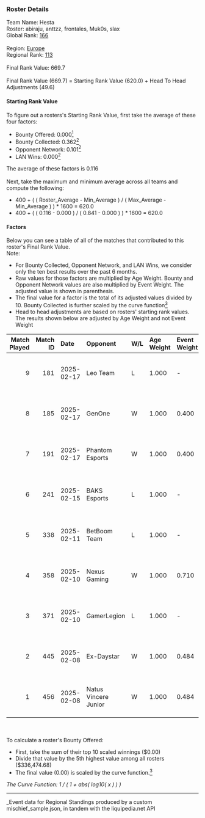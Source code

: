 ### Roster Details<br />
Team Name: Hesta<br />
Roster: abiraju, anttzz, frontales, Muk0s, slax<br />
Global Rank: [166](../../standings_global_2025_03_01.md)<br />
<br />
Region: [Europe]( ../../standings_europe_2025_03_01.md)<br />
Regional Rank: [113]( ../../standings_europe_2025_03_01.md)<br />
<br />
Final Rank Value:  669.7<br />
<br />
Final Rank Value (669.7) = Starting Rank Value (620.0) + Head To Head Adjustments (49.6)<br />

#### Starting Rank Value<br />
To figure out a rosters's Starting Rank Value, first take the average of these four factors:<br />
- Bounty Offered: 0.000[<sup>1</sup>](#table2)
- Bounty Collected: 0.362[<sup>2</sup>](#table1)
- Opponent Network: 0.101[<sup>2</sup>](#table1)
- LAN Wins: 0.000[<sup>2</sup>](#table1)

The average of these factors is 0.116<br />
<br />
Next, take the maximum and minimum average across all teams and compute the following:<br />
- 400 + ( ( Roster_Average - Min_Average ) / ( Max_Average - Min_Average ) ) * 1600 = 620.0
- 400 + ( ( 0.116 - 0.000 ) / ( 0.841 - 0.000 ) ) * 1600 = 620.0


#### Factors<br />
Below you can see a table of all of the matches that contributed to this roster's Final Rank Value.<br />
Note:<br />

- For Bounty Collected, Opponent Network, and LAN Wins, we consider only the ten best results over the past 6 months.
- Raw values for those factors are multiplied by Age Weight. Bounty and Opponent Network values are also multiplied by Event Weight. The adjusted value is shown in parenthesis.
- The final value for a factor is the total of its adjusted values divided by 10. Bounty Collected is further scaled by the curve function[<sup>3</sup>](#curveFunction)
- Head to head adjustments are based on rosters' starting rank values. The results shown below are adjusted by Age Weight and not Event Weight
<span id="table1"></span><br />


| Match Played | Match ID | Date       | Opponent             | W/L | Age Weight | Event Weight | Bounty Collected | Opponent Network | LAN Wins  | H2H Adj. | Roster                                  |
| -: | -: | :- | :- | :- | :- | :- | :- | :- | :- | -: | :- |
|            9 |      181 | 2025-02-17 | Leo Team             | L   | 1.000      | -            | -                | -                | -         |   -10.21 | abiraju, anttzz, frontales, Muk0s, slax |
|            8 |      185 | 2025-02-17 | GenOne               | W   | 1.000      | 0.400        | 0.009 (0.003)    | 0.424 (0.170)    | 0 (0.000) |    20.56 | abiraju, anttzz, frontales, Muk0s, slax |
|            7 |      191 | 2025-02-17 | Phantom Esports      | W   | 1.000      | 0.400        | 0.000 (0.000)    | 0.000 (0.000)    | 0 (0.000) |     5.97 | abiraju, anttzz, frontales, Muk0s, slax |
|            6 |      241 | 2025-02-15 | BAKS Esports         | L   | 1.000      | -            | -                | -                | -         |   -25.34 | abiraju, anttzz, frontales, Muk0s, slax |
|            5 |      338 | 2025-02-11 | BetBoom Team         | L   | 1.000      | -            | -                | -                | -         |    -2.04 | abiraju, anttzz, frontales, Muk0s, slax |
|            4 |      358 | 2025-02-10 | Nexus Gaming         | W   | 1.000      | 0.710        | 0.178 (0.127)    | 0.497 (0.353)    | 0 (0.000) |    27.38 | abiraju, anttzz, frontales, Muk0s, slax |
|            3 |      371 | 2025-02-10 | GamerLegion          | L   | 1.000      | -            | -                | -                | -         |    -0.17 | abiraju, anttzz, frontales, Muk0s, slax |
|            2 |      445 | 2025-02-08 | Ex-Daystar           | W   | 1.000      | 0.484        | 0.000 (0.000)    | 0.060 (0.029)    | 0 (0.000) |     6.56 | abiraju, anttzz, frontales, Muk0s, slax |
|            1 |      456 | 2025-02-08 | Natus Vincere Junior | W   | 1.000      | 0.484        | 0.086 (0.042)    | 0.941 (0.455)    | 0 (0.000) |    26.94 | abiraju, anttzz, frontales, Muk0s, slax |

<br />
<span id="table2"></span><br />
To calculate a roster's Bounty Offered:<br />

- First, take the sum of their top 10 scaled winnings ($0.00)
- Divide that value by the 5th highest value among all rosters ($336,474.68)
- The final value (0.00) is scaled by the curve function.[<sup>3</sup>](#curveFunction)

<span id="curveFunction"></span>_The Curve Function: 1 / ( 1 + abs( log10( x ) ) )_<br />

---
_Event data for Regional Standings produced by a custom mischief_sample.json, in tandem with the liquipedia.net API<br />
